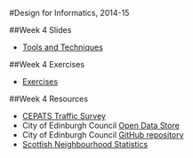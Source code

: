 #Design for Informatics, 2014-15

##Week 4 Slides

* [Tools and Techniques](design_with_data_week4.pdf)

##Week 4 Exercises

* [Exercises](week_4_exercises.html)


##Week 4 Resources

* [CEPATS Traffic Survey](https://github.com/edinburghlivinglab/cyclehack/tree/master/CEPATS)
* City of Edinburgh Council [Open Data Store](http://www.edinburghopendata.info/dataset)
* City of Edinburgh Council  [GitHub repository](https://github.com/edinburghcouncil/datasets)
* [Scottish Neighbourhood Statistics](http://www.sns.gov.uk/default.aspx)


